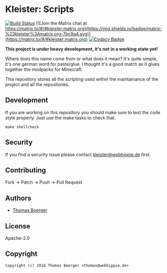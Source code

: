 # Kleister: Scripts

[![Build Status](https://cloud.drone.io/api/badges/kleister/kleister-scripts/status.svg)](https://cloud.drone.io/kleister/kleister-scripts)
[![Join the Matrix chat at https://matrix.to/#/#kleister:matrix.org](https://img.shields.io/badge/matrix-%23kleister%3Amatrix.org-7bc9a4.svg)](https://matrix.to/#/#kleister:matrix.org)
[![Codacy Badge](https://api.codacy.com/project/badge/Grade/74862ecc4341446185e40b15a9032f64)](https://www.codacy.com/app/kleister/kleister-scripts?utm_source=github.com&amp;utm_medium=referral&amp;utm_content=kleister/kleister-scripts&amp;utm_campaign=Badge_Grade)

**This project is under heavy development, it's not in a working state yet!**

Where does this name come from or what does it mean? It's quite simple, it's one german word for paste/glue, I thought it's a good match as it glues together the modpacks for Minecraft.

This repository stores all the scripting used within the maintainance of the project and all the repositories.


## Development

If you are working on this repository you should make sure to test the code style properly. Just use the make tasks to check that.

```
make shellcheck
```


## Security

If you find a security issue please contact kleister@webhippie.de first.


## Contributing

Fork -> Patch -> Push -> Pull Request


## Authors

* [Thomas Boerger](https://github.com/tboerger)


## License

Apache-2.0


## Copyright

```
Copyright (c) 2018 Thomas Boerger <thomas@webhippie.de>
```
